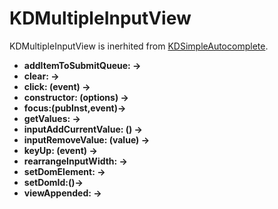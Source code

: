 # KDMultipleInputView

KDMultipleInputView is inerhited from [KDSimpleAutocomplete](/framework/autocomplete/KDSimpleAutocomplete).

* **addItemToSubmitQueue: ->**
* **clear: ->**
* **click: (event) ->**
* **constructor: (options) ->**
* **focus:(pubInst,event)->**
* **getValues: ->**
* **inputAddCurrentValue: () ->**
* **inputRemoveValue: (value) ->**
* **keyUp: (event) ->**
* **rearrangeInputWidth: ->**
* **setDomElement: ->**
* **setDomId:()->**
* **viewAppended: ->**
